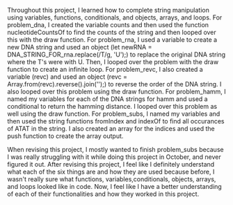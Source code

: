 Throughout this project, I learned how to complete string manipulation using variables, functions, conditionals, and objects, arrays, and loops. For problem_dna, I created the variable counts and then used the function nucleotideCountsOf to find the counts of the string and then looped over this with the draw function. For problem_rna, I used a variable to create a new DNA string and used an object (let newRNA = DNA_STRING_FOR_rna.replace(/T/g, 'U');) to replace the original DNA string where the T's were with U. Then, I looped over the problem with the draw function to create an infinite loop. For problem_revc, I also created a variable (revc) and used an object (revc = Array.from(revc).reverse().join('');) to reverse the order of the DNA string. I also looped over this problem using the draw function. For problem_hamm, I named my variables for each of the DNA strings for hamm and used a conditional to return the hamming distance. I looped over this problem as well using the draw function. For problem_subs, I named my variables and then used the string functions fromIndex and indexOf to find all occurances of ATAT in the string. I also created an array for the indices and used the push function to create the array output.

When revising this project, I mostly wanted to finish problem_subs because I was really struggling with it while doing this project in October, and never figured it out. After revising this project, I feel like I definitely understand what each of the six things are and how they are used because before, I wasn't really sure what functions, variables,conditionals, objects, arrays, and loops looked like in code. Now, I feel like I have a better understanding of each of their functionalities and how they worked in this project.

